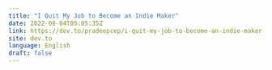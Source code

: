 ```yaml
---
title: "I Quit My Job to Become an Indie Maker"
date: 2022-08-04T05:05:35Z
link: https://dev.to/pradeepcep/i-quit-my-job-to-become-an-indie-maker-26m1?utm_medium=RSS&utm_source=news.12bit.vn
site: dev.to
language: English
draft: false
---
```

